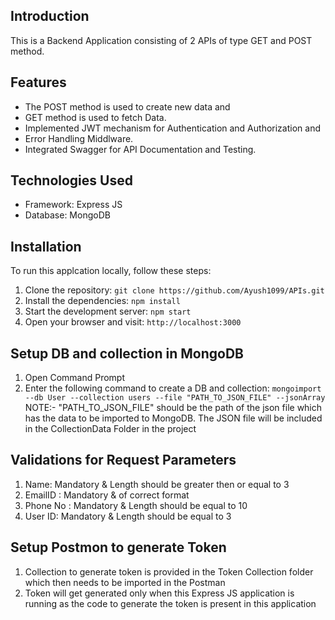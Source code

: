 ## Introduction
This is a Backend Application consisting of 2 APIs of type GET and POST method.

## Features
- The POST method is used to create new data and 
- GET method is used to fetch Data.
- Implemented JWT mechanism for Authentication and Authorization and 
- Error Handling Middlware.
- Integrated Swagger for API Documentation and Testing.

## Technologies Used
- Framework: Express JS
- Database: MongoDB

## Installation
To run this applcation locally, follow these steps:

1. Clone the repository: `git clone https://github.com/Ayush1099/APIs.git`
2. Install the dependencies: `npm install`
3. Start the development server: `npm start`
4. Open your browser and visit: `http://localhost:3000`

## Setup DB and collection in MongoDB
1. Open Command Prompt
2. Enter the following command to create a DB and collection: `mongoimport --db User --collection users --file "PATH_TO_JSON_FILE" --jsonArray`
   NOTE:- "PATH_TO_JSON_FILE" should be the path of the json file which has the data to be imported to MongoDB.
          The JSON file will be included in the CollectionData Folder in the project

## Validations for Request Parameters
1. Name: Mandatory & Length should be greater then or equal to 3
2. EmailID : Mandatory & of correct format
3. Phone No : Mandatory & Length should be equal to 10
4. User ID: Mandatory & Length should be equal to 3

## Setup Postmon to generate Token
1. Collection to generate token is provided in the Token Collection folder which then needs to be imported in the Postman
2. Token will get generated only when this Express JS application is running as the code to generate the token is present in this application